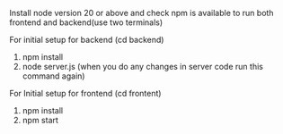Install node version 20 or above and check npm is available to run both frontend and backend(use two terminals)

For initial setup for backend (cd backend)
1. npm install
2. node server.js (when you do any changes in server code run this command again)

For Initial setup for frontend (cd frontent)
1. npm install
2. npm start
